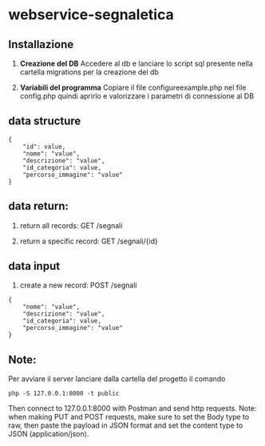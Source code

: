 # webservice-segnaletica

## Installazione

1. **Creazione del DB**
Accedere al db e lanciare lo script sql presente nella cartella migrations per la creazione del db

2. **Variabili del programma**
Copiare il file configureexample.php nel file config.php quindi aprirlo e valorizzare i parametri di connessione al DB

## data structure

```
{
    "id": value,
    "nome": "value",
    "descrizione": "value",
    "id_categoria": value,
    "percorso_immagine": "value"
}
```

## data return:

1. return all records: GET /segnali

2. return a specific record: GET /segnali/{id}

## data input
1. create a new record: POST /segnali
```
{
    "nome": "value",
    "descrizione": "value",
    "id_categoria": value,
    "percorso_immagine": "value"
}
```

## Note:
Per avviare il server lanciare dalla cartella del progetto il comando
```
php -S 127.0.0.1:8000 -t public
```

Then connect to 127.0.0.1:8000 with Postman and send http requests. Note: when making PUT and POST requests, make sure to set the Body type to raw, then paste the payload in JSON format and set the content type to JSON (application/json).


